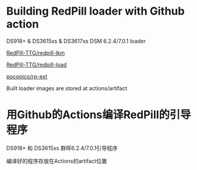 # Building RedPill loader with Github action

DS918+ & DS3615xs & DS3617xs DSM 6.2.4/7.0.1 loader

[RedPill-TTG/redpill-lkm](https://github.com/RedPill-TTG/redpill-lkm)

[RedPill-TTG/redpill-load](https://github.com/RedPill-TTG/redpill-load)

[pocopico/rp-ext](https://github.com/pocopico/rp-ext)

Built loader images are stored at actions/artifact


# 用Github的Actions编译RedPill的引导程序

DS918+ 和 DS3615xs 群晖6.2.4/7.0.1引导程序

编译好的程序存放在Actions的artifact位置
